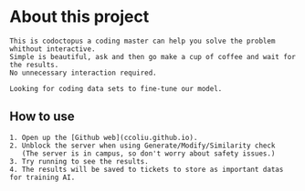 # About this project
    This is codoctopus a coding master can help you solve the problem whithout interactive.
    Simple is beautiful, ask and then go make a cup of coffee and wait for the results.
    No unnecessary interaction required.
    
    Looking for coding data sets to fine-tune our model.

## How to use
    1. Open up the [Github web](ccoliu.github.io).
    2. Unblock the server when using Generate/Modify/Similarity check
       (The server is in campus, so don't worry about safety issues.)
    3. Try running to see the results.
    4. The results will be saved to tickets to store as important datas for training AI.
